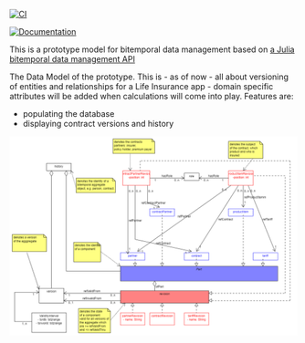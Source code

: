 [![CI](https://github.com/michaelfliegner/LifeInsuranceModel.jl/actions/workflows/CI.yml/badge.svg)](https://github.com/michaelfliegner/LifeInsuranceModel.jl/actions/workflows/CI.yml)

[![Documentation](https://github.com/michaelfliegner/LifeInsuranceModel.jl/actions/workflows/Documentation.yml/badge.svg)](https://github.com/michaelfliegner/LifeInsuranceModel.jl/actions/workflows/Documentation.yml)

This is a prototype model for bitemporal data management based on [a Julia bitemporal data management API](https://github.com/michaelfliegner/BitemporalPostgres.jl)

The Data Model of the prototype. This is - as of now - all about versioning of entities and relationships for a Life Insurance app - domain specific attributes will be added when calculations will come into play.
Features are: 
- populating the database 
- displaying contract versions and history

![UML Model](docs/src/BitemporalModel.uxf.png)
 

  